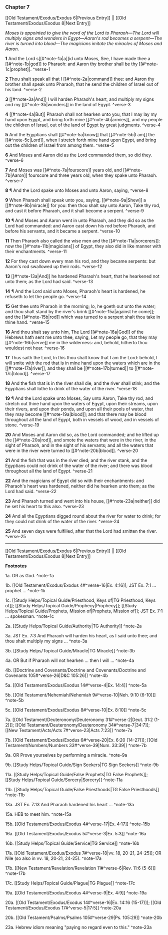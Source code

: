 ### Chapter 7

[[Old Testament/Exodus/Exodus 6|Previous Entry]]  ||  [[Old Testament/Exodus/Exodus 8|Next Entry]]

*Moses is appointed to give the word of the Lord to Pharaoh—The Lord will multiply signs and wonders in Egypt—Aaron's rod becomes a serpent—The river is turned into blood—The magicians imitate the miracles of Moses and Aaron.*

**1**  And the Lord s[[#^note-1a|a]]id unto Moses, See, I have made thee a [[#^note-1b|god]] to Pharaoh: and Aaron thy brother shall be thy [[#^note-1c|prophet]]. ^verse-1

**2**  Thou shalt speak all that I [[#^note-2a|command]] thee: and Aaron thy brother shall speak unto Pharaoh, that he send the children of Israel out of his land. ^verse-2

**3**  [[#^note-3a|And]] I will harden Pharaoh's heart, and multiply my signs and my [[#^note-3b|wonders]] in the land of Egypt. ^verse-3

**4**  [[#^note-4a|But]] Pharaoh shall not hearken unto you, that I may lay my hand upon Egypt, and bring forth mine [[#^note-4b|armies]], and my people the children of Israel, out of the land of Egypt by great judgments. ^verse-4

**5**  And the Egyptians shall [[#^note-5a|know]] that [[#^note-5b|I am]] the [[#^note-5c|Lord]], when I stretch forth mine hand upon Egypt, and bring out the children of Israel from among them. ^verse-5

**6**  And Moses and Aaron did as the Lord commanded them, so did they. ^verse-6

**7**  And Moses was [[#^note-7a|fourscore]] years old, and [[#^note-7b|Aaron]] fourscore and three years old, when they spake unto Pharaoh. ^verse-7

**8**  ¶ And the Lord spake unto Moses and unto Aaron, saying, ^verse-8

**9**  When Pharaoh shall speak unto you, saying, [[#^note-9a|Shew]] a [[#^note-9b|miracle]] for you: then thou shalt say unto Aaron, Take thy rod, and cast it before Pharaoh, and it shall become a serpent. ^verse-9

**10**  ¶ And Moses and Aaron went in unto Pharaoh, and they did so as the Lord had commanded: and Aaron cast down his rod before Pharaoh, and before his servants, and it became a serpent. ^verse-10

**11**  Then Pharaoh also called the wise men and the [[#^note-11a|sorcerers]]: now the [[#^note-11b|magicians]] of Egypt, they also did in like manner with their enchantments. ^verse-11

**12**  For they cast down every man his rod, and they became serpents: but Aaron's rod swallowed up their rods. ^verse-12

**13**  [[#^note-13a|And]] he hardened Pharaoh's heart, that he hearkened not unto them; as the Lord had said. ^verse-13

**14**  ¶ And the Lord said unto Moses, Pharaoh's heart is hardened, he refuseth to let the people go. ^verse-14

**15**  Get thee unto Pharaoh in the morning; lo, he goeth out unto the water; and thou shalt stand by the river's brink [[#^note-15a|against he come]]; and the [[#^note-15b|rod]] which was turned to a serpent shalt thou take in thine hand. ^verse-15

**16**  And thou shalt say unto him, The Lord [[#^note-16a|God]] of the Hebrews hath sent me unto thee, saying, Let my people go, that they may [[#^note-16b|serve]] me in the wilderness: and, behold, hitherto thou wouldest not hear. ^verse-16

**17**  Thus saith the Lord, In this thou shalt know that I am the Lord: behold, I will smite with the rod that is in mine hand upon the waters which are in the [[#^note-17a|river]], and they shall be [[#^note-17b|turned]] to [[#^note-17c|blood]]. ^verse-17

**18**  And the fish that is in the river shall die, and the river shall stink; and the Egyptians shall lothe to drink of the water of the river. ^verse-18

**19**  ¶ And the Lord spake unto Moses, Say unto Aaron, Take thy rod, and stretch out thine hand upon the waters of Egypt, upon their streams, upon their rivers, and upon their ponds, and upon all their pools of water, that they may become [[#^note-19a|blood]]; and that there may be blood throughout all the land of Egypt, both in vessels of wood, and in vessels of stone. ^verse-19

**20**  And Moses and Aaron did so, as the Lord commanded; and he lifted up the [[#^note-20a|rod]], and smote the waters that were in the river, in the sight of Pharaoh, and in the sight of his servants; and all the waters that were in the river were turned to [[#^note-20b|blood]]. ^verse-20

**21**  And the fish that was in the river died; and the river stank, and the Egyptians could not drink of the water of the river; and there was blood throughout all the land of Egypt. ^verse-21

**22**  And the magicians of Egypt did so with their enchantments: and Pharaoh's heart was hardened, neither did he hearken unto them; as the Lord had said. ^verse-22

**23**  And Pharaoh turned and went into his house, [[#^note-23a|neither]] did he set his heart to this also. ^verse-23

**24**  And all the Egyptians digged round about the river for water to drink; for they could not drink of the water of the river. ^verse-24

**25**  And seven days were fulfilled, after that the Lord had smitten the river. ^verse-25


---
[[Old Testament/Exodus/Exodus 6|Previous Entry]]  ||  [[Old Testament/Exodus/Exodus 8|Next Entry]]


**Footnotes**


1a. OR as God. ^note-1a

1b. [[Old Testament/Exodus/Exodus 4#^verse-16|Ex. 4:16]]; JST Ex. 7:1 ... prophet ...  ^note-1b

1c. [[Study Helps/Topical Guide/Priesthood, Keys of|TG Priesthood, Keys of]]; [[Study Helps/Topical Guide/Prophecy|Prophecy]]; [[Study Helps/Topical Guide/Prophets, Mission of|Prophets, Mission of]]; JST Ex. 7:1 ... spokesman.  ^note-1c

2a. [[Study Helps/Topical Guide/Authority|TG Authority]] ^note-2a

3a. JST Ex. 7:3 And Pharaoh will harden his heart, as I said unto thee; and thou shalt multiply my signs ... ^note-3a

3b. [[Study Helps/Topical Guide/Miracle|TG Miracle]] ^note-3b

4a. OR But if Pharaoh will not hearken ... then I will ... ^note-4a

4b. [[Doctrine and Covenants/Doctrine and Covenants/Doctrine and Covenants 105#^verse-26|D&C 105:26]] ^note-4b

5a. [[Old Testament/Exodus/Exodus 14#^verse-4|Ex. 14:4]] ^note-5a

5b. [[Old Testament/Nehemiah/Nehemiah 9#^verse-10|Neh. 9:10 (6-10)]] ^note-5b

5c. [[Old Testament/Exodus/Exodus 8#^verse-10|Ex. 8:10]] ^note-5c

7a. [[Old Testament/Deuteronomy/Deuteronomy 31#^verse-2|Deut. 31:2 (1-2)]]; [[Old Testament/Deuteronomy/Deuteronomy 34#^verse-7|34:7]]; [[New Testament/Acts/Acts 7#^verse-23|Acts 7:23]] ^note-7a

7b. [[Old Testament/Exodus/Exodus 6#^verse-20|Ex. 6:20 (14-27)]]; [[Old Testament/Numbers/Numbers 33#^verse-39|Num. 33:39]] ^note-7b

9a. OR Prove yourselves by performing a miracle. ^note-9a

9b. [[Study Helps/Topical Guide/Sign Seekers|TG Sign Seekers]] ^note-9b

11a. [[Study Helps/Topical Guide/False Prophets|TG False Prophets]]; [[Study Helps/Topical Guide/Sorcery|Sorcery]] ^note-11a

11b. [[Study Helps/Topical Guide/False Priesthoods|TG False Priesthoods]] ^note-11b

13a. JST Ex. 7:13 And Pharaoh hardened his heart ... ^note-13a

15a. HEB to meet him. ^note-15a

15b. [[Old Testament/Exodus/Exodus 4#^verse-17|Ex. 4:17]] ^note-15b

16a. [[Old Testament/Exodus/Exodus 5#^verse-3|Ex. 5:3]] ^note-16a

16b. [[Study Helps/Topical Guide/Service|TG Service]] ^note-16b

17a. [[Old Testament/Exodus/Exodus 7#^verse-18|vv. 18, 20-21, 24-25]]; OR Nile (so also in vv. 18, 20-21, 24-25). ^note-17a

17b. [[New Testament/Revelation/Revelation 11#^verse-6|Rev. 11:6 (5-6)]] ^note-17b

17c. [[Study Helps/Topical Guide/Plague|TG Plague]] ^note-17c

19a. [[Old Testament/Exodus/Exodus 4#^verse-9|Ex. 4:9]] ^note-19a

20a. [[Old Testament/Exodus/Exodus 14#^verse-16|Ex. 14:16 (15-17)]]; [[Old Testament/Exodus/Exodus 17#^verse-5|17:5]] ^note-20a

20b. [[Old Testament/Psalms/Psalms 105#^verse-29|Ps. 105:29]] ^note-20b

23a. Hebrew idiom meaning "paying no regard even to this." ^note-23a